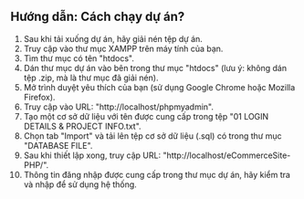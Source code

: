 Hướng dẫn: Cách chạy dự án?
------------
1. Sau khi tải xuống dự án, hãy giải nén tệp dự án.
2. Truy cập vào thư mục XAMPP trên máy tính của bạn.
3. Tìm thư mục có tên "htdocs".
4. Dán thư mục dự án vào bên trong thư mục "htdocs" (lưu ý: không dán tệp .zip, mà là thư mục đã giải nén).
5. Mở trình duyệt yêu thích của bạn (sử dụng Google Chrome hoặc Mozilla Firefox).
6. Truy cập vào URL: "http://localhost/phpmyadmin".
7. Tạo một cơ sở dữ liệu với tên được cung cấp trong tệp "01 LOGIN DETAILS & PROJECT INFO.txt".
8. Chọn tab "Import" và tải lên tệp cơ sở dữ liệu (.sql) có trong thư mục "DATABASE FILE".
9. Sau khi thiết lập xong, truy cập URL: "http://localhost/eCommerceSite-PHP/".
10. Thông tin đăng nhập được cung cấp trong thư mục dự án, hãy kiểm tra và nhập để sử dụng hệ thống.
